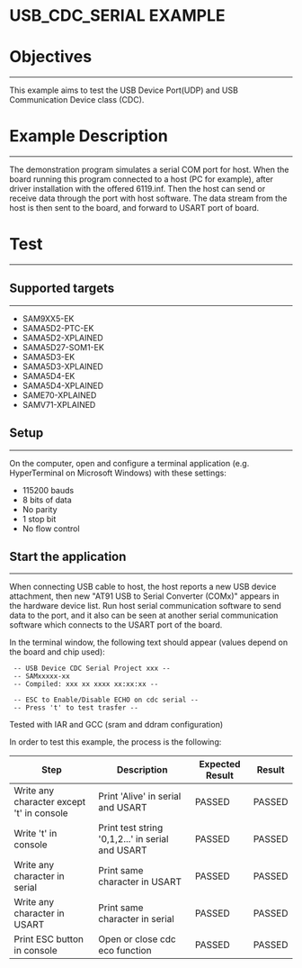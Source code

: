 USB_CDC_SERIAL EXAMPLE
======================

# Objectives
------------
This example aims to test the USB Device Port(UDP) and USB Communication Device
class (CDC).

# Example Description
---------------------
The demonstration program simulates a serial COM port for host. When the board
running this program connected to a host (PC for example), after driver
installation with the offered 6119.inf. Then the host can send or receive data
through the port with host software. The data stream from the host is then sent
to the board, and forward to USART port of board.

# Test
------
## Supported targets
--------------------
* SAM9XX5-EK
* SAMA5D2-PTC-EK
* SAMA5D2-XPLAINED
* SAMA5D27-SOM1-EK
* SAMA5D3-EK
* SAMA5D3-XPLAINED
* SAMA5D4-EK
* SAMA5D4-XPLAINED
* SAME70-XPLAINED
* SAMV71-XPLAINED

## Setup
--------
On the computer, open and configure a terminal application (e.g. HyperTerminal
on Microsoft Windows) with these settings:
 - 115200 bauds
 - 8 bits of data
 - No parity
 - 1 stop bit
 - No flow control

## Start the application
------------------------

When connecting USB cable to host, the host reports a new USB device
attachment, then new "AT91 USB to Serial Converter (COMx)" appears in the
hardware device list. Run host serial communication software to send data to
the port, and it also can be seen at another serial communication software
which connects to the USART port of the board.

In the terminal window, the following text should appear (values depend on the
board and chip used):
```
 -- USB Device CDC Serial Project xxx --
 -- SAMxxxxx-xx
 -- Compiled: xxx xx xxxx xx:xx:xx --

 -- ESC to Enable/Disable ECHO on cdc serial --
 -- Press 't' to test trasfer --
```

Tested with IAR and GCC (sram and ddram configuration)

In order to test this example, the process is the following:

Step | Description | Expected Result | Result
-----|-------------|-----------------|-------
Write any character except 't' in console | Print 'Alive' in serial and USART | PASSED | PASSED
Write 't' in console |  Print test string '0,1,2...' in serial and USART | PASSED | PASSED
Write any character in serial | Print same character in USART | PASSED | PASSED
Write any character in USART | Print same character in serial | PASSED | PASSED
Print ESC button in console | Open or close cdc eco function | PASSED | PASSED

